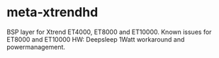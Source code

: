 # meta-xtrendhd
BSP layer for Xtrend ET4000, ET8000 and ET10000.
Known issues for ET8000 and ET10000 HW: Deepsleep 1Watt workaround and powermanagement.